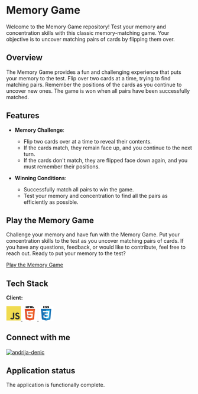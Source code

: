 # Memory Game

Welcome to the Memory Game repository! Test your memory and concentration skills with this classic memory-matching game. Your objective is to uncover matching pairs of cards by flipping them over.

## Overview

The Memory Game provides a fun and challenging experience that puts your memory to the test. Flip over two cards at a time, trying to find matching pairs. Remember the positions of the cards as you continue to uncover new ones. The game is won when all pairs have been successfully matched.

## Features

- **Memory Challenge**:
  - Flip two cards over at a time to reveal their contents.
  - If the cards match, they remain face up, and you continue to the next turn.
  - If the cards don't match, they are flipped face down again, and you must remember their positions.

- **Winning Conditions**:
  - Successfully match all pairs to win the game.
  - Test your memory and concentration to find all the pairs as efficiently as possible.

## Play the Memory Game

Challenge your memory and have fun with the Memory Game. Put your concentration skills to the test as you uncover matching pairs of cards. If you have any questions, feedback, or would like to contribute, feel free to reach out. Ready to put your memory to the test?

[Play the Memory Game](https://andrijadenic9.github.io/Memory-game/)

## Tech Stack

**Client:** 
<p align="left">
<a href="https://developer.mozilla.org/en-US/docs/Web/JavaScript" target="_blank" rel="noreferrer">
<img src="https://raw.githubusercontent.com/devicons/devicon/master/icons/javascript/javascript-original.svg" alt="javascript" width="40" height="40"/>
</a>

<a href="https://www.w3.org/html/" target="_blank" rel="noreferrer">
<img src="https://raw.githubusercontent.com/devicons/devicon/master/icons/html5/html5-original-wordmark.svg" alt="html5" width="40" height="40"/>
</a>

<a href="https://www.w3schools.com/css/" target="_blank" rel="noreferrer">
<img src="https://raw.githubusercontent.com/devicons/devicon/master/icons/css3/css3-original-wordmark.svg" alt="css3" width="40" height="40"/>
</a>
</p>

## Connect with me

<p align="left">
<a href="https://linkedin.com/in/andrija-denic" target="blank"><img align="center" src="https://raw.githubusercontent.com/rahuldkjain/github-profile-readme-generator/master/src/images/icons/Social/linked-in-alt.svg" alt="andrija-denic" height="30" width="40" />
</a>
</p>

## Application status
The application is functionally complete.